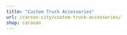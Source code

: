 ```yaml
---
title: "Custom Truck Accessories"
url: /carson-city/custom-truck-accessories/
shop: caravan
---
```

